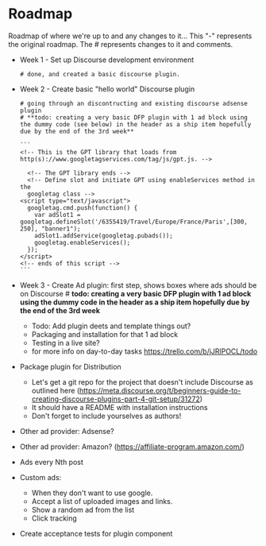 # Roadmap

Roadmap of where we're up to and any changes to it...
This "-" represents the original roadmap.  The # represents changes to it and comments.

- Week 1 - Set up Discourse development environment

      # done, and created a basic discourse plugin.

- Week 2 - Create basic "hello world" Discourse plugin

      # going through an discontructing and existing discourse adsense plugin
      # **todo: creating a very basic DFP plugin with 1 ad block using the dummy code (see below) in the header as a ship item hopefully due by the end of the 3rd week**
      
      ```
      <!-- This is the GPT library that loads from http(s)://www.googletagservices.com/tag/js/gpt.js. -->
  	<script type="text/javascript">
		  var googletag = googletag || {};
		  googletag.cmd = googletag.cmd || [];
		  (function() {
		    var gads = document.createElement("script");
		    gads.async = true;
		    gads.type = "text/javascript";
		    var useSSL = "https:" == document.location.protocol;
		    gads.src = (useSSL ? "https:" : "http:") + "//www.googletagservices.com/tag/js/gpt.js";
		    var node =document.getElementsByTagName("script")[0];
		    node.parentNode.insertBefore(gads, node);
		   })();
		</script>
		<!-- The GPT library ends -->
		<!-- Define slot and initiate GPT using enableServices method in the 
		googletag class -->
	  <script type="text/javascript">
	    googletag.cmd.push(function() {
	      var adSlot1 = googletag.defineSlot('/6355419/Travel/Europe/France/Paris',[300, 250], "banner1");
	      adSlot1.addService(googletag.pubads());
	      googletag.enableServices();
	    });
	  </script>
	  <!-- ends of this script -->
      ```
      
- Week 3 - Create Ad plugin: first step, shows boxes where ads should be on Discourse
      # **todo: creating a very basic DFP plugin with 1 ad block using the dummy code in the header as a ship item hopefully due by the end of the 3rd week**
	- Todo: Add plugin deets and template things out?
	- 	Packaging and installation for that 1 ad block
	- 	Testing in a live site? 
	- 	for more info on day-to-day tasks https://trello.com/b/jJRlPOCL/todo

- Package plugin for Distribution
  - Let's get a git repo for the project that doesn't include Discourse as outlined here (https://meta.discourse.org/t/beginners-guide-to-creating-discourse-plugins-part-4-git-setup/31272)
  - It should have a README with installation instructions
  - Don't forget to include yourselves as authors!
  
- Other ad provider: Adsense?
- Other ad provider: Amazon? (https://affiliate-program.amazon.com/)

- Ads every Nth post

- Custom ads:
  - When they don't want to use google.
  - Accept a list of uploaded images and links.
  - Show a random ad from the list
  - Click tracking

- Create acceptance tests for plugin component




